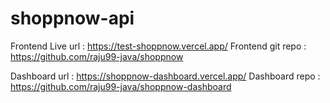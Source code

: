 # shoppnow-api

Frontend Live url : https://test-shoppnow.vercel.app/
Frontend git repo : https://github.com/raju99-java/shoppnow

Dashboard url : https://shoppnow-dashboard.vercel.app/
Dashboard repo : https://github.com/raju99-java/shoppnow-dashboard
